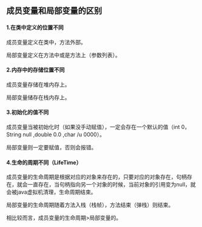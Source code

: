 ## 成员变量和局部变量的区别



#### 1.在类中定义的位置不同

成员变量定义在类中，方法外部。

局部变量定义在方法中或是方法上（参数列表）。

#### 2.内存中的存储位置不同

成员变量存储在堆内存上。

局部变量储存在栈内存上。

#### 3.初始化的值不同

成员变量当被初始化时（如果没手动赋值），一定会存在一个默认的值（int 0，String null ,double 0.0 ,char /u 0000）。

局部变量则一定要赋值，否则会报错。

#### 4.生命的周期不同（LifeTime）

成员变量的生命周期是根据对应的对象来存在的，只要对应的对象存在，句柄存在，就会一直存在，当句柄指向另一个对象的时候，当前对象的引用变为null，就会被java虚拟机清理，生命周期结束。

局部变量的生命周期随着方法入栈（栈帧），方法结束（弹栈）则结束。

相比较而言，成员变量的生命周期>局部变量的。